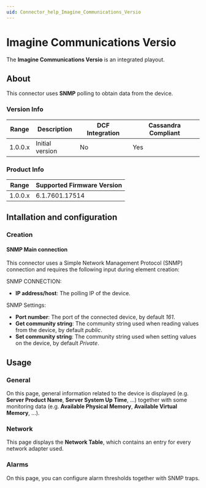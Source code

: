 ```yaml
---
uid: Connector_help_Imagine_Communications_Versio
---
```


# Imagine Communications Versio

The **Imagine Communications Versio** is an integrated playout.

## About

This connector uses **SNMP** polling to obtain data from the device.

### Version Info

| Range | Description | DCF Integration | Cassandra Compliant |
|------------------|-----------------|---------------------|-------------------------|
| 1.0.0.x          | Initial version | No                  | Yes                     |

### Product Info

| Range | Supported Firmware Version |
|------------------|-----------------------------|
| 1.0.0.x          | 6.1.7601.17514              |

## Intallation and configuration

### Creation

#### SNMP Main connection

This connector uses a Simple Network Management Protocol (SNMP) connection and requires the following input during element creation:

SNMP CONNECTION:

- **IP address/host**: The polling IP of the device.

SNMP Settings:

- **Port number**: The port of the connected device, by default *161*.
- **Get community string**: The community string used when reading values from the device, by default *public*.
- **Set community string**: The community string used when setting values on the device, by default *Private*.

## Usage

### General

On this page, general information related to the device is displayed (e.g. **Server Product Name**, **Server System Up Time**, ...) together with some monitoring data (e.g. **Available Physical Memory**, **Available Virtual Memory**, ...).

### Network

This page displays the **Network Table**, which contains an entry for every network adapter used.

### Alarms

On this page, you can configure alarm thresholds together with SNMP traps.
